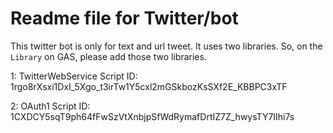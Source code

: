 # Readme file for Twitter/bot

This twitter bot is only for text and url tweet.
It uses two libraries. So, on the `Library` on GAS, please add those two libraries.

1: TwitterWebService
Script ID: 1rgo8rXsxi1DxI_5Xgo_t3irTw1Y5cxl2mGSkbozKsSXf2E_KBBPC3xTF

2: OAuth1
Script ID: 1CXDCY5sqT9ph64fFwSzVtXnbjpSfWdRymafDrtIZ7Z_hwysTY7IIhi7s
